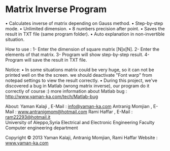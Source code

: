 Matrix Inverse Program
======================

• Calculates inverse of matrix depending on Gauss method.
• Step-by-step mode.
• Unlimited dimension.
• 8 numbers precision after point.
• Saves the result in TXT file (same program folder).
• Auto explanation in non-invertible situation.

How to use :
1- Enter the dimension of square matrix [N]x[N].
2- Enter the elements of that matrix.
3- Program will show step-by-step result.
4- Program will save the result in TXT file.

Notice:
• In some situations matrix could be very huge, so it can not be printed well on the the screen.
  we should deactivate "Font warp" from notepad settings to view the result correctly.
• During this project, we've discovered a bug in Matlab (wrong matrix inverse), our program do it correctly of course :)
  more information about Matlab bug :
  http://www.yaman-ka.com/tech/Matlab-bug
  
About:
  Yaman Kalaji , E-Mail : info@yaman-ka.com
  Antranig Momjian , E-Mail : www.antranigmom@hotmail.com
	Rami Haffar , E-Mail : ram22293@hotmail.it  
  University of Aleppo,Syria
  Electrical and Electronic Engineering Faculty
  Computer engineering department 
  

  Copyright © 2013 Yaman Kalaji, Antranig Momjian, Rami Haffar 
  Website : www.yaman-ka.com


